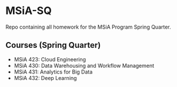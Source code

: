 # MSiA-SQ
Repo containing all homework for the MSiA Program Spring Quarter.

## Courses (Spring Quarter)
- MSiA 423: Cloud Engineering
- MSiA 430: Data Warehousing and Workflow Management
- MSiA 431: Analytics for Big Data
- MSiA 432: Deep Learning
